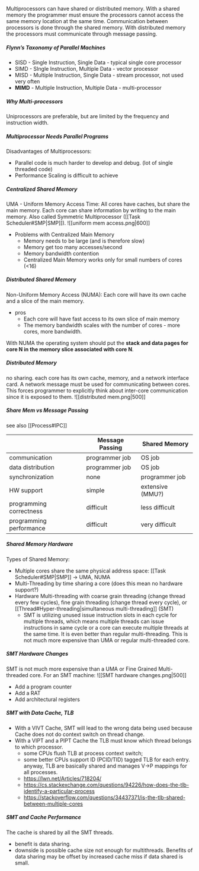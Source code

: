 Multiprocessors can have shared or distributed memory. With a shared memory the programmer must ensure the processors cannot access the same memory location at the same time. Communication between processors is done through the shared memory. With distributed memory the processors must communicate through message passing.

##### Flynn’s Taxonomy of Parallel Machines
- SISD - Single Instruction, Single Data - typical single core processor
- SIMD - SIngle Instruction, Multiple Data - vector processor
- MISD - Multiple Instruction, Single Data - stream processor, not used very often
- **MIMD** - Multiple Instruction, Multiple Data - multi-processor

##### Why Multi-processors
Uniprocessors are preferable, but are limited by the frequency and instruction width.

##### Multiprocessor Needs Parallel Programs
Disadvantages of Multiprocessors:
- Parallel code is much harder to develop and debug. (lot of single threaded code)
- Performance Scaling is difficult to achieve

##### Centralized Shared Memory
UMA - Uniform Memory Access Time: All cores have caches, but share the main memory. Each core can share information by writing to the main memory. Also called Symmetric Multiprocessor ([[Task Scheduler#SMP|SMP]]). 
![[uniform mem access.png|600]]

- Problems with Centralized Main Memory
	- Memory needs to be large (and is therefore slow)
	- Memory get too many accesses/second
	- Memory bandwidth contention
	- Centralized Main Memory works only for small numbers of cores (<16)

##### Distributed Shared Memory
Non-Uniform Memory Access (NUMA): Each core will have its own cache and a slice of the main memory.
- pros
	- Each core will have fast access to its own slice of main memory
	- The memory bandwidth scales with the number of cores - more cores, more bandwidth.

With NUMA the operating system should put the **stack and data pages for core N in the memory slice associated with core N**. 

##### Distributed Memory
no sharing. each core has its own cache, memory, and a network interface card. A network message must be used for communicating between cores. This forces programmer to explicitly think about inter-core communication since it is exposed to them.
![[distributed mem.png|500]]

##### Share Mem vs Message Passing
see also [[Process#IPC]]

  &nbsp; | Message Passing | Shared Memory
------------ | ------------ | --------------
communication | programmer job | OS job
data distribution | programmer job | OS job
synchronization | none | programmer job
HW support | simple | extensive (MMU?)
programming correctness | difficult | less difficult
programming performance | difficult | very difficult

##### Shared Memory Hardware
Types of Shared Memory:
- Multiple cores share the same physical address space: [[Task Scheduler#SMP|SMP]] -> UMA, NUMA
- Multi-Threading by time sharing a core (does this mean no hardware support?)
- Hardware Multi-threading with coarse grain threading (change thread every few cycles), fine grain threading (change thread every cycle), or [[Thread#Hyper-threading|simultaneous multi-threading]] (SMT)
	- SMT is utilizing unused issue instruction slots in each cycle for multiple threads, which means multiple threads can issue instructions in same cycle or a core can execute multiple threads at the same time. It is even better than regular multi-threading. This is not much  more expensive than UMA or regular multi-threaded core.

##### SMT Hardware Changes
SMT is not much more expensive than a UMA or Fine Grained Multi-threaded core. For an SMT machine:
![[SMT hardware changes.png|500]]
- Add a program counter
- Add a RAT
- Add architectural registers

##### SMT with Data Cache, TLB
- With a VIVT Cache, SMT will lead to the wrong data being used because Cache does not do context switch on thread change.
- With a VIPT and a PIPT Cache the TLB must know which thread belongs to which processor. 
	- some CPUs flush TLB at process context switch; 
	- some better CPUs support ID (PCID/TID) tagged TLB for each entry. anyway, TLB are basically shared and manages V->P mappings for all processes.
	-  https://lwn.net/Articles/718204/
	-   https://cs.stackexchange.com/questions/94226/how-does-the-tlb-identify-a-particular-process
	-   https://stackoverflow.com/questions/34437371/is-the-tlb-shared-between-multiple-cores

##### SMT and Cache Performance
The cache is shared by all the SMT threads.
- benefit is data sharing.
- downside is possible cache size not enough for multithreads. Benefits of data sharing may be offset by increased cache miss if data shared is small.